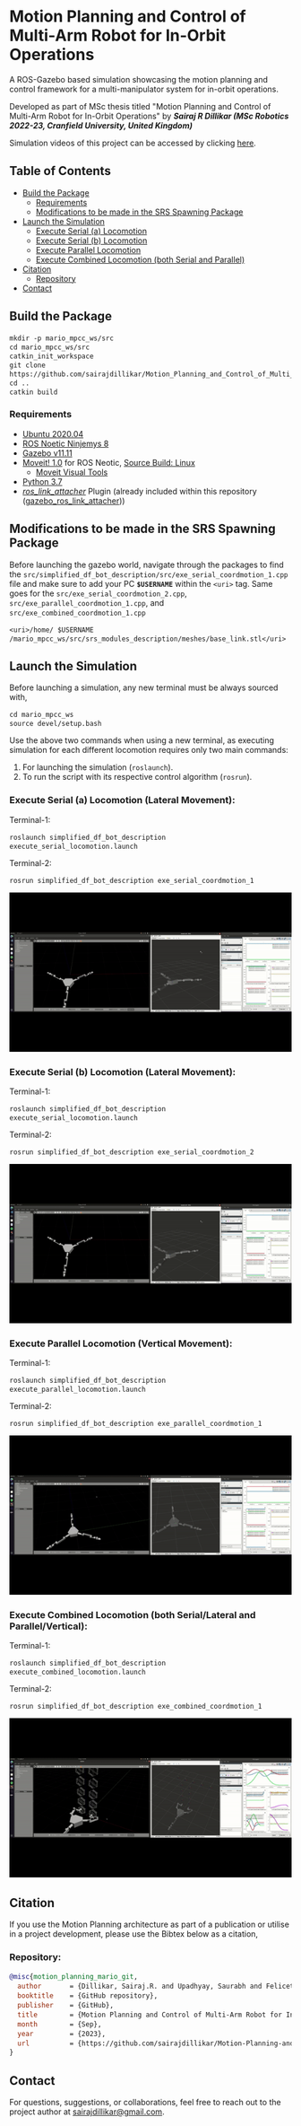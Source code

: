 # Motion Planning and Control of Multi-Arm Robot for In-Orbit Operations
A ROS-Gazebo based simulation showcasing the motion planning and control framework for a multi-manipulator system for in-orbit operations.

Developed as part of MSc thesis titled "Motion Planning and Control of Multi-Arm Robot for In-Orbit Operations" 
by ***Sairaj R Dillikar (MSc Robotics 2022-23, Cranfield University, United Kingdom)***

Simulation videos of this project can be accessed by clicking [here](http://tinyurl.com/MotionPlanning-MARIO).

## Table of Contents

- [Build the Package](#build-the-package)
    - [Requirements](#requirements)
    - [Modifications to be made in the SRS Spawning Package](#modifications-to-be-made-in-the-srs-spawning-package)
- [Launch the Simulation](#launch-the-simulation)
    - [Execute Serial (a) Locomotion](#execute-serial-a-locomotion)
    - [Execute Serial (b) Locomotion](#execute-serial-b-locomotion)
    - [Execute Parallel Locomotion](#execute-parallel-locomotion)
    - [Execute Combined Locomotion (both Serial and Parallel)](#execute-combined-locomotion-both-serial-and-parallel)
- [Citation](#citation)
    - [Repository](#repository)
- [Contact](#contact)

## Build the Package

````
mkdir -p mario_mpcc_ws/src
cd mario_mpcc_ws/src
catkin_init_workspace
git clone https://github.com/sairajdillikar/Motion_Planning_and_Control_of_Multi_Arm_Robot_for_In_Orbit_Operations.git
cd ..
catkin build
````

### Requirements

- [Ubuntu 2020.04](https://releases.ubuntu.com/focal/)
- [ROS Noetic Ninjemys 8](https://wiki.ros.org/noetic)
- [Gazebo v11.11](https://classic.gazebosim.org/tutorials?tut=ros_installing&cat=connect_ros)
- [Moveit! 1.0](https://moveit.ai/install/) for ROS Neotic, [Source Build: Linux](https://moveit.ai/install/source/)
    - [Moveit Visual Tools](https://github.com/moveit/moveit_visual_tools/tree/noetic-devel)
- [Python 3.7](https://www.python.org/downloads/release/python-370/)
- [*ros_link_attacher*](https://github.com/pal-robotics/gazebo_ros_link_attacher) Plugin (already included within this repository ([gazebo_ros_link_attacher](gazebo_ros_link_attacher)))

## Modifications to be made in the SRS Spawning Package

Before launching the gazebo world, navigate through the packages to find the `src/simplified_df_bot_description/src/exe_serial_coordmotion_1.cpp` file and make sure to add your PC **`$USERNAME`** within the `<uri>` tag. Same goes for the `src/exe_serial_coordmotion_2.cpp`, `src/exe_parallel_coordmotion_1.cpp`, and `src/exe_combined_coordmotion_1.cpp`


    <uri>/home/ $USERNAME /mario_mpcc_ws/src/srs_modules_description/meshes/base_link.stl</uri>


## Launch the Simulation

Before launching a simulation, any new terminal must be always sourced with,

    cd mario_mpcc_ws
    source devel/setup.bash

Use the above two commands when using a new terminal, as executing simulation for each different locomotion requires only two main commands: 
1. For launching the simulation (`roslaunch`).
2. To run the script with its respective control algorithm (`rosrun`).

### Execute Serial (a) Locomotion (Lateral Movement):

Terminal-1: 
    
    roslaunch simplified_df_bot_description execute_serial_locomotion.launch

Terminal-2: 

    rosrun simplified_df_bot_description exe_serial_coordmotion_1

<p align="center">
  <img src="resources/serial_motion_1.gif" alt="animated" />
</p>

### Execute Serial (b) Locomotion (Lateral Movement):

Terminal-1:

    roslaunch simplified_df_bot_description execute_serial_locomotion.launch

Terminal-2:
    
    rosrun simplified_df_bot_description exe_serial_coordmotion_2

<p align="center">
  <img src="resources/serial_motion_2.gif" alt="animated" />
</p>

### Execute Parallel Locomotion (Vertical Movement):

Terminal-1:

    roslaunch simplified_df_bot_description execute_parallel_locomotion.launch

Terminal-2:

    rosrun simplified_df_bot_description exe_parallel_coordmotion_1

<p align="center">
  <img src="resources/parallel_motion_1.gif" alt="animated" />
</p>

### Execute Combined Locomotion (both Serial/Lateral and Parallel/Vertical):

Terminal-1:

    roslaunch simplified_df_bot_description execute_combined_locomotion.launch

Terminal-2:

    rosrun simplified_df_bot_description exe_combined_coordmotion_1

<p align="center">
  <img src="resources/combined_coord.gif" alt="animated" />
</p>

## Citation

If you use the Motion Planning architecture as part of a publication or utilise in a project development, please use the Bibtex below as a citation,

### Repository:
```bibtex
@misc{motion_planning_mario_git,
  author       = {Dillikar, Sairaj.R. and Upadhyay, Saurabh and Felicetti, Leonard and Tang, Gilbert},
  booktitle    = {GitHub repository},
  publisher    = {GitHub},
  title        = {Motion Planning and Control of Multi-Arm Robot for In-Orbit Operations},
  month        = {Sep},
  year         = {2023},
  url          = {https://github.com/sairajdillikar/Motion-Planning-and-Control-of-Multi-Arm-Robot-for-In-Orbit-Operations}
}
```

## Contact

For questions, suggestions, or collaborations, feel free to reach out to the project author at [sairajdillikar@gmail.com](mailto:sairajdillikar@gmail.com).
